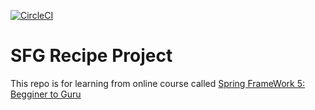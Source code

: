 [![CircleCI](https://circleci.com/gh/rafalmoczydlowski/recipe-project.svg?style=svg)](https://app.circleci.com/pipelines/github/rafalmoczydlowski/recipe-project)

# SFG Recipe Project

This repo is for learning from online course called [Spring FrameWork 5: Begginer to Guru](https://www.udemy.com/course/spring-framework-5-beginner-to-guru/)